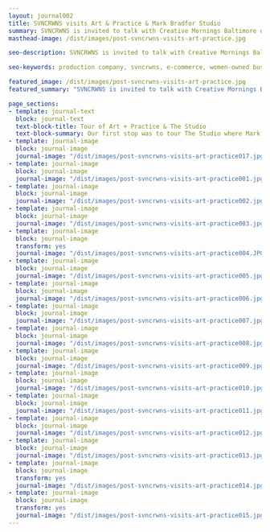 ```yaml
---
layout: journal002
title: SVNCRWNS visits Art & Practice & Mark Bradfor Studio
summary: SVNCRWNS is invited to talk with Creative Mornings Baltimore on the theme of 'Context', their work in the community and what they are planning with the Baltimore Museum of Art x Mark Bradford partnership
masthead-image: /dist/images/post-svncrwns-visits-art-practice.jpg

seo-description: SVNCRWNS is invited to talk with Creative Mornings Baltimore on the theme of 'Context', their work in the community and what they are planning with the Baltimore Museum of Art x Mark Bradford partnership

seo-keywords: production company, svncrwns, e-commerce, women-owned businesses, creative team, consulting, business operations, launch my brand, manage my brand, photography, videography, special projects

featured_image: /dist/images/post-svncrwns-visits-art-practice.jpg
featured_summary: "SVNCRWNS is invited to talk with Creative Mornings Baltimore on the theme of 'Context', their work in the community and what they are planning with the Baltimore Museum of Art x Mark Bradford partnership"

page_sections:
- template: journal-text
  block: journal-text 
  text-block-title: Tour of Art + Practice & The Studio
  text-block-summary: Our first stop was to tour The Studio where Mark Bradford makes his art with the team.  After seeing demos of new projects and getting a tutorial on new video equipment, we  took a walk throughout Leimert Park to see the entire campus and all of the developments that are happening.  Next we toured Art + Practice and First Place for Youth, a nonprofit that helps foster kids become self-sufficient into adulthood.  We met the entire Art + Practice & Studio team and they showed us a good time in Los Angeles.
- template: journal-image
  block: journal-image
  journal-image: "/dist/images/post-svncrwns-visits-art-practice017.jpg"
- template: journal-image
  block: journal-image
  journal-image: "/dist/images/post-svncrwns-visits-art-practice001.jpg"
- template: journal-image
  block: journal-image
  journal-image: "/dist/images/post-svncrwns-visits-art-practice002.jpg"
- template: journal-image
  block: journal-image
  journal-image: "/dist/images/post-svncrwns-visits-art-practice003.jpg"
- template: journal-image
  block: journal-image
  transform: yes
  journal-image: "/dist/images/post-svncrwns-visits-art-practice004.JPG"
- template: journal-image
  block: journal-image
  journal-image: "/dist/images/post-svncrwns-visits-art-practice005.jpg"
- template: journal-image
  block: journal-image
  journal-image: "/dist/images/post-svncrwns-visits-art-practice006.jpg"
- template: journal-image
  block: journal-image
  journal-image: "/dist/images/post-svncrwns-visits-art-practice007.jpg"
- template: journal-image
  block: journal-image
  journal-image: "/dist/images/post-svncrwns-visits-art-practice008.jpg"
- template: journal-image
  block: journal-image
  journal-image: "/dist/images/post-svncrwns-visits-art-practice009.jpg"
- template: journal-image
  block: journal-image
  journal-image: "/dist/images/post-svncrwns-visits-art-practice010.jpg"
- template: journal-image
  block: journal-image
  journal-image: "/dist/images/post-svncrwns-visits-art-practice011.jpg"
- template: journal-image
  block: journal-image
  journal-image: "/dist/images/post-svncrwns-visits-art-practice012.jpg"
- template: journal-image
  block: journal-image
  journal-image: "/dist/images/post-svncrwns-visits-art-practice013.jpg"
- template: journal-image
  block: journal-image
  transform: yes
  journal-image: "/dist/images/post-svncrwns-visits-art-practice014.jpg"
- template: journal-image
  block: journal-image
  transform: yes
  journal-image: "/dist/images/post-svncrwns-visits-art-practice015.jpg"
---
```

